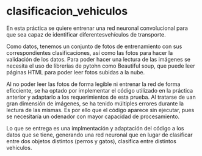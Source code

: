 # clasificacion_vehiculos

En esta práctica se quiere entrenar una red neuronal convolucional para que sea capaz de identificar diferentesvehículos de transporte.

Como datos, tenemos un conjunto de fotos de entrenamiento con sus correspondientes clasificaciones, así como las fotos para hacer la validación de los datos. Para poder hacer una lectura de las imágenes se necesita el uso de librerías de pytohn como Beautiful soup, que puede leer páginas HTML para poder leer fotos subidas a la nube. 

Al no poder leer las fotos de forma legible ni entrenar la red de forma eficciente, se ha optado por implementar el código utilizado en la práctica anterior y adaptarlo a los requerimientos de esta prueba. Al tratarse de uan gran dimensión de imágenes, se ha tenido múltiples errores durante la lectura de las mismas. Es por ello que el código aparece sin ejecutar, pues se necesitaría un odenador con mayor capacidad de procesamiento.

Lo que se entrega es una implmentación y adaptación del código a los datos que se tiene, generando una red neuronal que en lugar de clasificar entre dos objetos distintos (perros y gatos), clasifica entre distintos vehículos.

